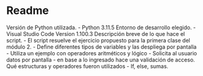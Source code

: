 # Readme

Versión de Python utilizada.
    - Python 3.11.5
Entorno de desarrollo elegido.
    - Visual Studio Code Version 1.100.3
Descripción breve de lo que hace el script.
    - El script resuelve el ejercicio propuesto para la primera clase del módulo 2.
    - Define diferentes tipos de variables y las despliega por pantalla
    - Utiliza un ejemplo con operadores aritméticos y lógico
    - Solicita al usuario datos por pantalla
    - en base a lo ingresado hace una validación de acceso.
Qué estructuras y operadores fueron utilizados
    - If, else, sumas.